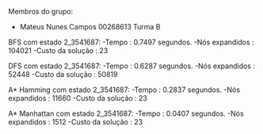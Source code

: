Membros do grupo:
- Mateus Nunes Campos 00268613 Turma B




BFS com estado 2_3541687: 
-Tempo : 0.7497 segundos.
-Nós expandidos : 104021
-Custo da solução : 23

DFS com estado 2_3541687: 
-Tempo : 0.6287 segundos.
-Nós expandidos : 52448
-Custo da solução : 50819

A* Hamming com estado 2_3541687: 
-Tempo : 0.2837 segundos.
-Nós expandidos : 11660
-Custo da solução : 23
 
A* Manhattan com estado 2_3541687: 
-Tempo : 0.0407 segundos.
-Nós expandidos : 1512
-Custo da solução : 23
